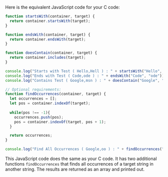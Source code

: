 Here is the equivalent JavaScript code for your C code:

```javascript
function startsWith(container, target) {
  return container.startsWith(target);
}

function endsWith(container, target) {
  return container.endsWith(target);
}

function doesContain(container, target) {
  return container.includes(target);
}

console.log("Starts with Test ( Hello,Hell ) : " + startsWith("Hello", "Hell"));
console.log("Ends with Test ( Code,ode ) : " + endsWith("Code", "ode"));
console.log("Contains Test ( Google,msn ) : " + doesContain("Google", "msn"));

// Optional requirements:
function findOccurrences(container, target) {
  let occurrences = [];
  let pos = container.indexOf(target);
  
  while(pos !== -1){
    occurrences.push(pos);
    pos = container.indexOf(target, pos + 1);
  }

  return occurrences;
}

console.log("Find All Occurrences ( Google,oo ) : " + findOccurrences("Google", "oo").join(", "));
```
This JavaScript code does the same as your C code. It has two additional functions `findOccurrences` that finds all occurrences of a target string in another string. The results are returned as an array and printed out.
